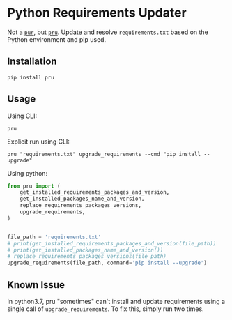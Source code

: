# Python Requirements Updater

Not a [`pur`](https://github.com/alanhamlett/pip-update-requirements), but [`pru`](https://github.com/yasirroni/pru). Update and resolve `requirements.txt` based on the Python environment and pip used.

## Installation

```shell
pip install pru
```

## Usage

Using CLI:

```shell
pru
```

Explicit run using CLI:

```shell
pru "requirements.txt" upgrade_requirements --cmd "pip install --upgrade"
```

Using python:

```python
from pru import (
    get_installed_requirements_packages_and_version,
    get_installed_packages_name_and_version,
    replace_requirements_packages_versions,
    upgrade_requirements,
)


file_path = 'requirements.txt'
# print(get_installed_requirements_packages_and_version(file_path))
# print(get_installed_packages_name_and_version())
# replace_requirements_packages_versions(file_path)
upgrade_requirements(file_path, command='pip install --upgrade')
```

## Known Issue

In python3.7, pru "sometimes" can't install and update requirements using a single call
of `upgrade_requirements`. To fix this, simply run two times.
